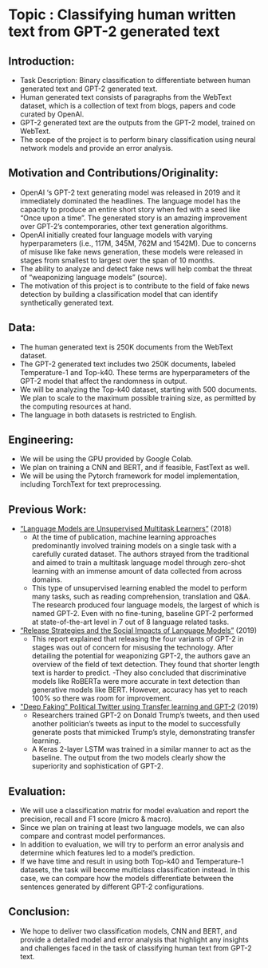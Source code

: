 # Topic : Classifying human written text from GPT-2 generated text

## Introduction:

- Task Description:  Binary classification to differentiate between human generated text and GPT-2 generated text.
- Human generated text consists of paragraphs from the WebText dataset, which is a collection of text from blogs, papers and code curated by OpenAI.
- GPT-2 generated text are the outputs from the GPT-2 model, trained on WebText.
- The scope of the project is to perform binary classification using neural network models and provide an error analysis.

##  Motivation and Contributions/Originality:

- OpenAI ‘s GPT-2 text generating model was released in 2019 and it immediately dominated the headlines. The language model has the capacity to produce an entire short story when fed with a seed like “Once upon a time”. The generated story is an amazing improvement over GPT-2’s contemporaries, other text generation algorithms.
- OpenAI initially created four language models with varying hyperparameters (i.e., 117M, 345M, 762M and 1542M).  Due to concerns of misuse like fake news generation, these models were released in stages from smallest to largest over the span of 10 months.
- The ability to analyze and detect fake news will help combat the threat of “weaponizing language models” (source). 
- The motivation of this project is to contribute to the field of fake news detection by building a classification model that can identify synthetically generated text. 

## Data:

- The human generated text is 250K documents from the WebText dataset.
- The GPT-2  generated text includes two 250K documents, labeled Temperature-1 and Top-k40. These terms are hyperparameters of the GPT-2 model that affect the randomness in output.  
- We will be analyzing the Top-k40 dataset, starting with 500 documents. We plan to scale to the maximum possible training size, as permitted by the computing resources at hand.
- The language in both datasets is restricted to English.

## Engineering:

- We will be using the GPU provided by Google Colab.
- We plan on training a CNN and BERT, and if feasible, FastText as well.
- We will be using the Pytorch framework for model implementation, including TorchText for text preprocessing.


## Previous Work:
- [“Language Models are Unsupervised Multitask Learners”](https://cdn.openai.com/better-language-models/language_models_are_unsupervised_multitask_learners.pdf) (2018)
   - At the time of publication, machine learning approaches predominantly involved training models on a single task with a carefully curated dataset. The authors strayed from the traditional and aimed to train a multitask language model through zero-shot learning with an immense amount of data collected from across domains. 
   - This type of unsupervised learning enabled the model to perform many tasks, such as reading comprehension, translation and Q&A. The research produced four language models, the largest of which is named GPT-2. Even with no fine-tuning, baseline GPT-2 performed at state-of-the-art level in 7 out of 8 language related tasks. 
- [“Release Strategies and the Social Impacts of Language Models”](https://arxiv.org/pdf/1908.09203.pdf) (2019)
   - This report explained that releasing the four variants of GPT-2 in stages was out of concern for misusing the technology. After detailing the potential for weaponizing GPT-2, the authors gave an overview of the field of text detection. They found that shorter length text is harder to predict.        -They also concluded that discriminative models like RoBERTa were more accurate in text detection than generative models like BERT. However, accuracy has yet to reach 100% so there was room for improvement. 
- ["Deep Faking" Political Twitter using Transfer learning and GPT-2](http://cs229.stanford.edu/proj2019aut/data/assignment_308832_raw/26647402.pdf) (2019)
   - Researchers trained GPT-2 on Donald Trump’s tweets, and then used another politician’s tweets as input to the model to successfully generate posts that mimicked Trump’s style, demonstrating transfer learning. 
   - A Keras 2-layer LSTM was trained in a similar manner to act as the baseline. The output from the two models clearly show the superiority and sophistication of GPT-2. 

## Evaluation:

- We will use a classification matrix for model evaluation and report the precision, recall and F1 score (micro & macro).
- Since we plan on training at least two language models, we can also compare and contrast model performances.
- In addition to evaluation, we will try to perform an error analysis and determine which features led to a model’s prediction. 
- If we have time and result in using both Top-k40 and Temperature-1 datasets, the task will become multiclass classification instead. In this case, we can compare how the models differentiate between the sentences generated by different GPT-2 configurations.


## Conclusion:
- We hope to deliver two classification models, CNN and BERT, and provide a detailed model and error analysis that highlight any insights and challenges faced in the task of classifying human text from GPT-2 text.




